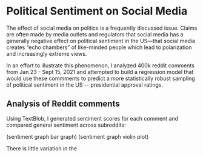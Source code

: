 # Political Sentiment on Social Media
The effect of social media on politics is a frequently discussed issue. Claims are often made by media outlets and regulators that social media has a generally negative effect on political sentiment in the US—that social media creates “echo chambers” of like-minded people which lead to polarization and increasingly extreme views.

In an effort to illustrate this phenomenon, I analyzed 400k reddit comments from Jan 23 - Sept 15, 2021 and attempted to build a regression model that would use these commments to predict a more statistically robust sampling of political sentiment in the US -- presidential approval ratings.

## Analysis of Reddit comments

Using TextBlob, I generated sentiment scores for each comment and compared general sentiment across subreddits:

(sentiment graph bar graph)
(sentiment graph violin plot)

There is little variation in the 